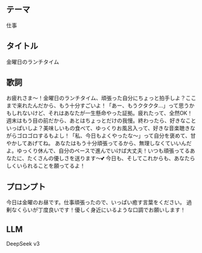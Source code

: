 ## テーマ

仕事

## タイトル

金曜日のランチタイム

## 歌詞

お疲れさま～！金曜日のランチタイム、頑張った自分にちょっと拍手しよ？ここまで来れたんだから、もう十分すごいよ！「あー、もうクタクタ…」って思うかもしれないけど、それはあなたが一生懸命やった証拠。疲れたって、全然OK！
週末はもう目の前だから、あとはちょっとだけの我慢。終わったら、好きなこといっぱいしよ？美味しいもの食べて、ゆっくりお風呂入って、好きな音楽聴きながらゴロゴロするもよし！「私、今日もよくやったな～」って自分を褒めて、甘やかしてあげてね。
あなたはもう十分頑張ってるから、無理しなくていいんだよ。ゆっくり休んで、自分のペースで進んでいけば大丈夫！いつも頑張ってるあなたに、たくさんの優しさを送ります～💕
今日も、そしてこれからも、あなたらしくいられることを願ってるよ！

## プロンプト

今日は金曜のお昼です。仕事頑張ったので、いっぱい癒す言葉をください。
過剰なくらいが丁度良いです！優しく身近にいるような口調でお願いします！

## LLM

DeepSeek v3